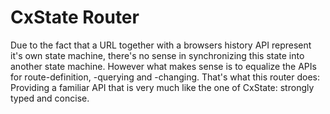 # CxState Router

Due to the fact that a URL together with a browsers history API represent it's own state machine, there's no sense in synchronizing this state into another state machine. However what makes sense is to equalize the APIs for route-definition, -querying and -changing. That's what this router does: Providing a familiar API that is very much like the one of CxState: strongly typed and concise.
